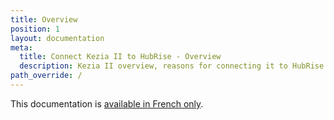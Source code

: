 ```yaml
---
title: Overview
position: 1
layout: documentation
meta:
  title: Connect Kezia II to HubRise - Overview
  description: Kezia II overview, reasons for connecting it to HubRise and summary of integrated features. Synchronise data between your EPOS and your apps.
path_override: /
---
```


This documentation is [available in French only](/fr/apps/nestor).